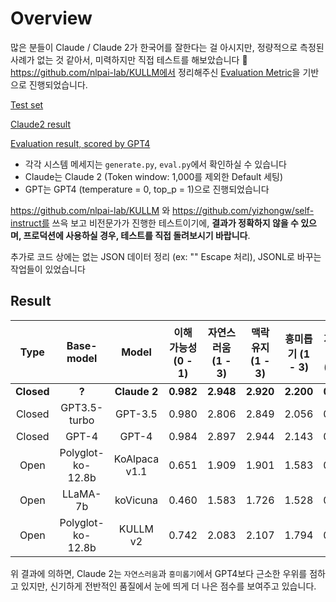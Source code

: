 # Overview
많은 분들이 Claude / Claude 2가 한국어를 잘한다는 걸 아시지만, 정량적으로 측정된 사례가 없는 것 같아서, 미력하지만 직접 테스트를 해보았습니다 🤖
https://github.com/nlpai-lab/KULLM에서 정리해주신 [Evaluation Metric](https://github.com/nlpai-lab/KULLM#evaluation)을 기반으로 진행되었습니다.

[Test set](https://github.com/nlpai-lab/KULLM/blob/master/data/user_oriented_instructions_eval.jsonl)  

[Claude2 result](https://github.com/sanghaya/claude_korean_test/blob/main/claude_result.jsonl)  

[Evaluation result, scored by GPT4](https://github.com/sanghaya/claude_korean_test/blob/main/eval_result.jsonl)  


- 각각 시스템 메세지는 `generate.py`, `eval.py`에서 확인하실 수 있습니다
- Claude는 Claude 2 (Token window: 1,000를 제외한 Default 세팅)
- GPT는 GPT4 (temperature = 0, top_p = 1)으로 진행되었습니다

https://github.com/nlpai-lab/KULLM 와 https://github.com/yizhongw/self-instruct를 쓰윽 보고 비전문가가 진행한 테스트이기에, **결과가 정확하지 않을 수 있으며, 프로덕션에 사용하실 경우, 테스트를 직접 돌려보시기 바랍니다**.

추가로 코드 상에는 없는 JSON 데이터 정리 (ex: "" Escape 처리), JSONL로 바꾸는 작업들이 있었습니다

## Result
| Type | Base-model |	Model |	이해 가능성 (0 - 1) | 자연스러움 (1 - 3) |	맥락 유지 (1 - 3) |	흥미롭기 (1 - 3) |	지시어 사용 (0-1) |	전반적인 품질 (1-5) |
| :--: | :--------: | :----: |:--------------: | :---------------: |:---------------: |:---------------: |:----------: |:---------------: |
| **Closed** | **?** |	**Claude 2** |	**0.982** |	**2.948** |	**2.920** |	**2.200** |	**0.963** |	**4.331** |
| Closed | GPT3.5-turbo |	GPT-3.5 |	0.980 |	2.806 |	2.849 |	2.056 |	0.917 |	3.905 |
| Closed |	GPT-4 |	GPT-4 |	0.984 |	2.897 |	2.944 |	2.143 |	0.968 |	4.083 |
| Open |	Polyglot-ko-12.8b |	KoAlpaca v1.1 |	0.651 |	1.909 |	1.901 |	1.583 |	0.385 |	2.575 |
| Open |	LLaMA-7b |	koVicuna |	0.460 |	1.583 |	1.726 |	1.528 |	0.409 |	2.440 |
| Open |	Polyglot-ko-12.8b |	KULLM v2 |	0.742 |	2.083 |	2.107 |	1.794 |	0.548 |	3.036 |

위 결과에 의하면, Claude 2는 `자연스러움`과 `흥미롭기`에서 GPT4보다 근소한 우위를 점하고 있지만, 신기하게 전반적인 품질에서 눈에 띄게 더 나은 점수를 보여주고 있습니다. 
